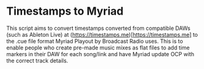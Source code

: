 # Timestamps to Myriad
This script aims to convert timestamps converted from compatible DAWs (such as Ableton Live) at (https://timestamps.me)[https://timestamps.me] to the .cue file format Myriad Playout by Broadcast Radio uses. This is to enable people who create pre-made music mixes as flat files to add time markers in their DAW for each song/link and have Myriad update OCP with the correct track details.
